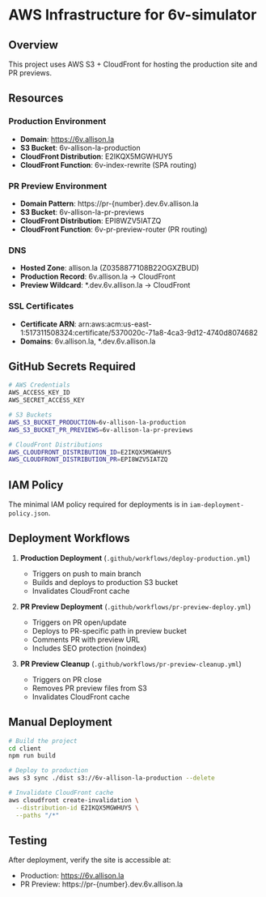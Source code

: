 # AWS Infrastructure for 6v-simulator

## Overview
This project uses AWS S3 + CloudFront for hosting the production site and PR previews.

## Resources

### Production Environment
- **Domain**: https://6v.allison.la
- **S3 Bucket**: 6v-allison-la-production
- **CloudFront Distribution**: E2IKQX5MGWHUY5
- **CloudFront Function**: 6v-index-rewrite (SPA routing)

### PR Preview Environment
- **Domain Pattern**: https://pr-{number}.dev.6v.allison.la
- **S3 Bucket**: 6v-allison-la-pr-previews
- **CloudFront Distribution**: EPI8WZV5IATZQ
- **CloudFront Function**: 6v-pr-preview-router (PR routing)

### DNS
- **Hosted Zone**: allison.la (Z0358877108B22OGXZBUD)
- **Production Record**: 6v.allison.la → CloudFront
- **Preview Wildcard**: *.dev.6v.allison.la → CloudFront

### SSL Certificates
- **Certificate ARN**: arn:aws:acm:us-east-1:517311508324:certificate/5370020c-71a8-4ca3-9d12-4740d8074682
- **Domains**: 6v.allison.la, *.dev.6v.allison.la

## GitHub Secrets Required

```bash
# AWS Credentials
AWS_ACCESS_KEY_ID
AWS_SECRET_ACCESS_KEY

# S3 Buckets
AWS_S3_BUCKET_PRODUCTION=6v-allison-la-production
AWS_S3_BUCKET_PR_PREVIEWS=6v-allison-la-pr-previews

# CloudFront Distributions
AWS_CLOUDFRONT_DISTRIBUTION_ID=E2IKQX5MGWHUY5
AWS_CLOUDFRONT_DISTRIBUTION_PR=EPI8WZV5IATZQ
```

## IAM Policy

The minimal IAM policy required for deployments is in `iam-deployment-policy.json`.

## Deployment Workflows

1. **Production Deployment** (`.github/workflows/deploy-production.yml`)
   - Triggers on push to main branch
   - Builds and deploys to production S3 bucket
   - Invalidates CloudFront cache

2. **PR Preview Deployment** (`.github/workflows/pr-preview-deploy.yml`)
   - Triggers on PR open/update
   - Deploys to PR-specific path in preview bucket
   - Comments PR with preview URL
   - Includes SEO protection (noindex)

3. **PR Preview Cleanup** (`.github/workflows/pr-preview-cleanup.yml`)
   - Triggers on PR close
   - Removes PR preview files from S3
   - Invalidates CloudFront cache

## Manual Deployment

```bash
# Build the project
cd client
npm run build

# Deploy to production
aws s3 sync ./dist s3://6v-allison-la-production --delete

# Invalidate CloudFront cache
aws cloudfront create-invalidation \
  --distribution-id E2IKQX5MGWHUY5 \
  --paths "/*"
```

## Testing

After deployment, verify the site is accessible at:
- Production: https://6v.allison.la
- PR Preview: https://pr-{number}.dev.6v.allison.la